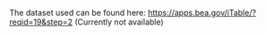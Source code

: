 The dataset used can be found here: https://apps.bea.gov/iTable/?reqid=19&step=2 (Currently not available)
